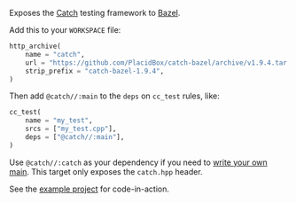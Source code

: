 Exposes the [Catch](https://github.com/philsquared/Catch) testing framework to
[Bazel](https://bazel.build/).

Add this to your `WORKSPACE` file:

```py
http_archive(
    name = "catch",
    url = "https://github.com/PlacidBox/catch-bazel/archive/v1.9.4.tar.gz",
    strip_prefix = "catch-bazel-1.9.4",
)
```

Then add `@catch//:main` to the `deps` on `cc_test` rules, like:

```py
cc_test(
    name = "my_test",
    srcs = ["my_test.cpp"],
    deps = ["@catch//:main"],
)
```

Use `@catch//:catch` as your dependency  if you need to [write your own main](https://github.com/philsquared/Catch/blob/master/docs/own-main.md#let-catch-take-full-control-of-args-and-config).
This target only exposes the `catch.hpp` header.

See the [example project](https://github.com/PlacidBox/catch-bazel-example) for code-in-action.
